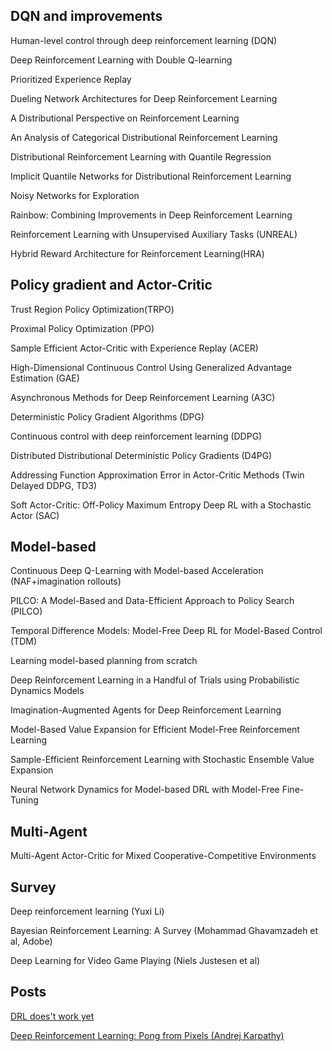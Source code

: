 ## DQN and improvements

Human-level control through deep reinforcement learning (DQN)

Deep Reinforcement Learning with Double Q-learning

Prioritized Experience Replay

Dueling Network Architectures for Deep Reinforcement Learning

A Distributional Perspective on Reinforcement Learning

An Analysis of Categorical Distributional Reinforcement Learning

Distributional Reinforcement Learning with Quantile Regression

Implicit Quantile Networks for Distributional Reinforcement Learning

Noisy Networks for Exploration

Rainbow: Combining Improvements in Deep Reinforcement Learning

Reinforcement Learning with Unsupervised Auxiliary Tasks (UNREAL)

Hybrid Reward Architecture for Reinforcement Learning(HRA)

## Policy gradient and Actor-Critic
Trust Region Policy Optimization(TRPO)

Proximal Policy Optimization (PPO)

Sample Efficient Actor-Critic with Experience Replay (ACER)

High-Dimensional Continuous Control Using Generalized Advantage Estimation (GAE)

Asynchronous Methods for Deep Reinforcement Learning (A3C)

Deterministic Policy Gradient Algorithms (DPG)

Continuous control with deep reinforcement learning (DDPG)

Distributed Distributional Deterministic Policy Gradients (D4PG)

Addressing Function Approximation Error in Actor-Critic Methods (Twin Delayed DDPG, TD3)

Soft Actor-Critic: Off-Policy Maximum Entropy Deep RL with a Stochastic Actor (SAC)

## Model-based

Continuous Deep Q-Learning with Model-based Acceleration (NAF+imagination rollouts)

PILCO: A Model-Based and Data-Efficient Approach to Policy Search (PILCO)

Temporal Difference Models: Model-Free Deep RL for Model-Based Control (TDM)

Learning model-based planning from scratch

Deep Reinforcement Learning in a Handful of Trials using Probabilistic Dynamics Models

Imagination-Augmented Agents for Deep Reinforcement Learning

Model-Based Value Expansion for Efficient Model-Free Reinforcement Learning

Sample-Efficient Reinforcement Learning with Stochastic Ensemble Value Expansion

Neural Network Dynamics for Model-based DRL with Model-Free Fine-Tuning

## Multi-Agent

Multi-Agent Actor-Critic for Mixed Cooperative-Competitive Environments

## Survey
Deep reinforcement learning (Yuxi Li)

Bayesian Reinforcement Learning: A Survey (Mohammad Ghavamzadeh et al, Adobe)

Deep Learning for Video Game Playing (Niels Justesen et al)

## Posts
[DRL does't work yet](https://www.alexirpan.com/2018/02/14/rl-hard.html)

[Deep Reinforcement Learning: Pong from Pixels (Andrej Karpathy)](http://karpathy.github.io/2016/05/31/rl/)
